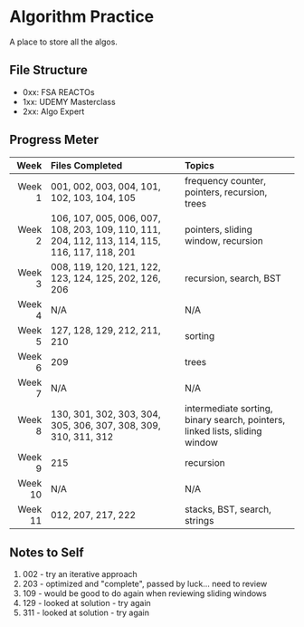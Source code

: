 # Algorithm Practice

A place to store all the algos.

## File Structure

- 0xx: FSA REACTOs
- 1xx: UDEMY Masterclass
- 2xx: Algo Expert

## Progress Meter

|    Week | Files Completed                                                                               | Topics                                                                      |
| ------: | :-------------------------------------------------------------------------------------------- | :-------------------------------------------------------------------------- |
|  Week 1 | 001, 002, 003, 004, 101, 102, 103, 104, 105                                                   | frequency counter, pointers, recursion, trees                               |
|  Week 2 | 106, 107, 005, 006, 007, 108, 203, 109, 110, 111, 204, 112, 113, 114, 115, 116, 117, 118, 201 | pointers, sliding window, recursion                                         |
|  Week 3 | 008, 119, 120, 121, 122, 123, 124, 125, 202, 126, 206                                         | recursion, search, BST                                                      |
|  Week 4 | N/A                                                                                           | N/A                                                                         |
|  Week 5 | 127, 128, 129, 212, 211, 210                                                                  | sorting                                                                     |
|  Week 6 | 209                                                                                           | trees                                                                       |
|  Week 7 | N/A                                                                                           | N/A                                                                         |
|  Week 8 | 130, 301, 302, 303, 304, 305, 306, 307, 308, 309, 310, 311, 312                               | intermediate sorting, binary search, pointers, linked lists, sliding window |
|  Week 9 | 215                                                                                           | recursion                                                                   |
| Week 10 | N/A                                                                                           | N/A                                                                         |
| Week 11 | 012, 207, 217, 222                                                                            | stacks, BST, search, strings                                                |

## Notes to Self

1. 002 - try an iterative approach
2. 203 - optimized and "complete", passed by luck... need to review
3. 109 - would be good to do again when reviewing sliding windows
4. 129 - looked at solution - try again
5. 311 - looked at solution - try again
